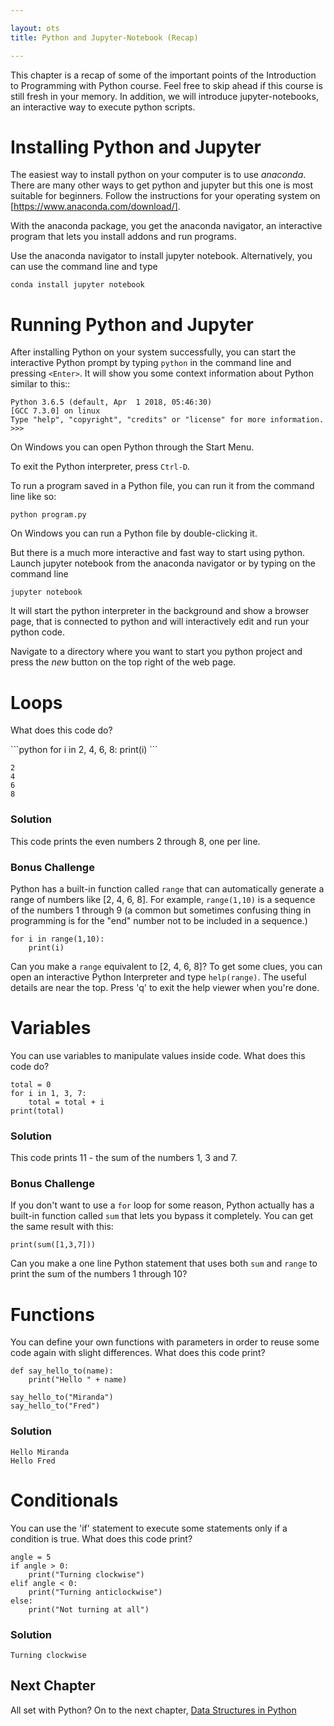 ```yaml
---

layout: ots
title: Python and Jupyter-Notebook (Recap)

---
```


This chapter is a recap of some of the important points of the Introduction to Programming with Python course. Feel free to skip ahead if this course is still fresh in your memory. In addition, we will introduce jupyter-notebooks, an interactive way to execute python scripts.

# Installing Python and Jupyter

The easiest way to install python on your computer is to use *anaconda*. There are many other ways to get python and jupyter but this one is most suitable for beginners. Follow the instructions for your operating system on [https://www.anaconda.com/download/].

With the anaconda package, you get the anaconda navigator, an interactive program that lets you install addons and run programs.

Use the anaconda navigator to install jupyter notebook. Alternatively, you can use the command line and type
```
conda install jupyter notebook
```



# Running Python and Jupyter

After installing Python on your system successfully, you can start the
interactive Python prompt by typing `python` in the command line and
pressing `<Enter>`.  It will show you some context information about
Python similar to this::
    
    Python 3.6.5 (default, Apr  1 2018, 05:46:30) 
    [GCC 7.3.0] on linux
    Type "help", "copyright", "credits" or "license" for more information.
    >>> 

On Windows you can open Python through the Start Menu.

To exit the Python interpreter, press `Ctrl-D`.

To run a program saved in a Python file, you can run it from the command line like so:

    python program.py

On Windows you can run a Python file by double-clicking it.

But there is a much more interactive and fast way to start using python. Launch jupyter notebook from the anaconda navigator or by typing on the command line

```
jupyter notebook
```

It will start the python interpreter in the background and show a browser page, that is connected to python and will interactively edit and run your python code.

Navigate to a directory where you want to start you python project and press the *new* button on the top right of the web page.




# Loops

What does this code do?

<div class="jupyter">
```python
for i in 2, 4, 6, 8:
    print(i)
```

    2
    4
    6
    8
</div>

### Solution

This code prints the even numbers 2 through 8, one per line.

### Bonus Challenge

Python has a built-in function called `range` that can automatically generate a range of numbers like \[2, 4, 6, 8\]. For example, `range(1,10)` is a sequence of the numbers 1 through 9 (a common but sometimes confusing thing in programming is for the "end" number not to be included in a sequence.)

    for i in range(1,10):
        print(i)

Can you make a `range` equivalent to \[2, 4, 6, 8\]? To get some clues, you can open an interactive Python Interpreter and type `help(range)`. The useful details are near the top. Press 'q' to exit the help viewer when you're done.


# Variables

You can use variables to manipulate values inside code. What does this code do?

    total = 0
    for i in 1, 3, 7:
        total = total + i
    print(total)

### Solution

This code prints 11 - the sum of the numbers 1, 3 and 7.

### Bonus Challenge

If you don't want to use a `for` loop for some reason, Python actually has a built-in function called `sum` that lets you bypass it completely. You can get the same result with this:

    print(sum([1,3,7]))

Can you make a one line Python statement that uses both `sum` and `range` to print the sum of the numbers 1 through 10?


# Functions

You can define your own functions with parameters in order to reuse some code again with slight differences. What does this code print?

    def say_hello_to(name):
        print("Hello " + name)

    say_hello_to("Miranda")
    say_hello_to("Fred")

### Solution

    Hello Miranda
    Hello Fred


# Conditionals

You can use the 'if' statement to execute some statements only if a condition is true. What does this code print?

    angle = 5
    if angle > 0:
        print("Turning clockwise")
    elif angle < 0:
        print("Turning anticlockwise")
    else:
        print("Not turning at all")

### Solution

    Turning clockwise


## Next Chapter

All set with Python? On to the next chapter, [Data Structures in Python](data.html)
